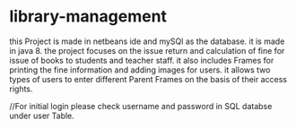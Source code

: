 # library-management
this Project is made in netbeans ide and mySQl as the database.
it is made in java 8.
the project focuses on the issue return and calculation of fine for issue of books to students and teacher staff.
it also includes Frames for printing the fine information and adding images for users.
it allows two types of users to enter different Parent Frames on the basis of their access rights.

//For initial login please check username and password in SQL databse under user Table.
